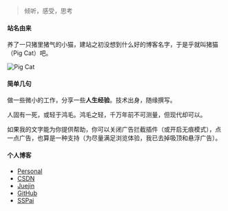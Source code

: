 > 倾听，感受，思考

#### 站名由来

养了一只猪里猪气的小猫，建站之初没想到什么好的博客名字，于是乎就叫猪猫（Pig Cat）吧。

![Pig Cat](https://blog.ysy950803.top/img/avatar-ysy.png)

#### 简单几句

做一些微小的工作，分享一些**人生经验**。技术出身，随缘撰写。

人固有一死，或轻于鸿毛。鸿毛之轻，千万年前不可测量，但现代却可以。

如果我的文字能为你提供帮助，你可以关闭广告拦截插件（或开启无痕模式），点一点广告，也算是一种支持（为尽量满足浏览体验，我已去掉吸顶和悬浮广告）。

#### 个人博客

- [Personal](https://ysy950803.top)
- [CSDN](https://blog.csdn.net/ysy950803)
- [Juejin](https://juejin.im/user/587348ff8d6d8100589967ab/posts)
- [GitHub](https://github.com/ysy950803)
- [SSPai](https://sspai.com/u/ysy950803)
